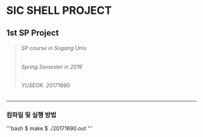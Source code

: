 SIC SHELL PROJECT
=================
1st SP Project
--------------

> ###### SP course in Sogang Univ.
> ###### Spring Semester in 2019
> ###### YUSEOK. 20171690

-------------------------
### 컴파일 및 실행 방법
'''bash
$ make
$ ./20171690.out
'''
